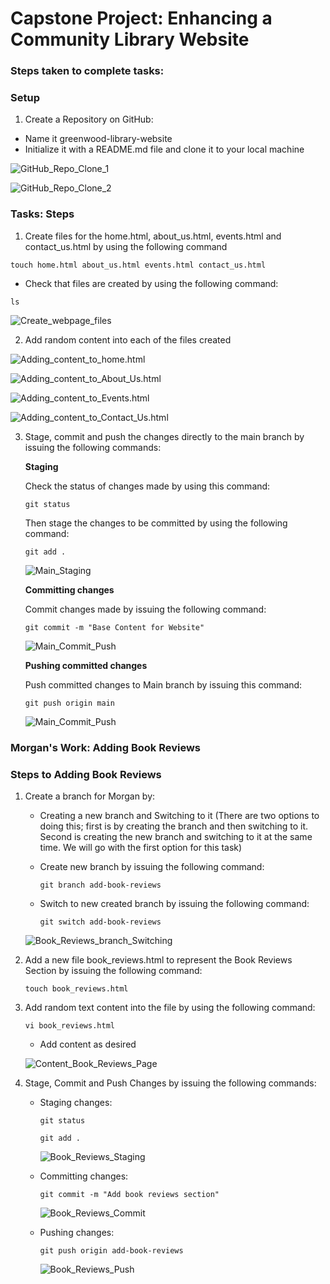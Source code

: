 # Capstone Project: Enhancing a Community Library Website

### Steps taken to complete tasks:

### Setup

1. Create a Repository on GitHub:
+ Name it greenwood-library-website
+ Initialize it with a README.md file and clone it to your local machine

![GitHub_Repo_Clone_1](/Capstone_Project_Git/Images/GitHub_Repo_Clone_1.png)

![GitHub_Repo_Clone_2](/Capstone_Project_Git/Images/GitHub_Repo_Clone_2.png)



### Tasks: Steps

1. Create files for the home.html, about_us.html, events.html and contact_us.html by using the following command

```
touch home.html about_us.html events.html contact_us.html
```
+ Check that files are created by using the following command:
```
ls
```

![Create_webpage_files](/Capstone_Project_Git/Images/Create_webpage_files.png)

2. Add random content into each of the files created

![Adding_content_to_home.html](/Capstone_Project_Git/Images/Adding_content_to_home.html.png)

![Adding_content_to_About_Us.html](/Capstone_Project_Git/Images/Adding_content_to_About_Us.html.png)

![Adding_content_to_Events.html](/Capstone_Project_Git/Images/Adding_content_to_Events.html.png)

![Adding_content_to_Contact_Us.html](/Capstone_Project_Git/Images/Adding_content_to_Contact_Us.html.png)

3. Stage, commit and push the changes directly to the main branch by issuing the following commands:

   **Staging**

   Check the status of changes made by using this command:
   ```
   git status
   ```
   Then stage the changes to be committed by using the following command:
   ```
   git add .
   ```
   ![Main_Staging](/Capstone_Project_Git/Images/Main_Staging.png)

   **Committing changes**

   Commit changes made by issuing the following command:
   ```
   git commit -m "Base Content for Website"
   ```
   ![Main_Commit_Push](/Capstone_Project_Git/Images/Main_Commit_Push.png)

   **Pushing committed changes**

   Push committed changes to Main branch by issuing this command:
   ```
   git push origin main
   ```
   ![Main_Commit_Push](/Capstone_Project_Git/Images/Main_Commit_Push.png)

   
### Morgan's Work: Adding Book Reviews

### Steps to Adding Book Reviews

1. Create a branch for Morgan by:

   + Creating a new branch and Switching to it (There are two options to doing this; first is by creating the branch and then switching to it. Second is creating the new branch and switching to it at the same time. We will go with the first option for this task)
   + Create new branch by issuing the following command:
     ```
     git branch add-book-reviews
     ```

   + Switch to new created branch by issuing the following command:
     ```
     git switch add-book-reviews
     ```

   ![Book_Reviews_branch_Switching](/Capstone_Project_Git/Images/Book_Reviews_branch_Switching.png)

2. Add a new file book_reviews.html to represent the Book Reviews Section by issuing the following command:
   ```
   touch book_reviews.html
   ```

3. Add random text content into the file by using the following command:
   ```
   vi book_reviews.html
   ```
   + Add content as desired
   
   ![Content_Book_Reviews_Page](/Capstone_Project_Git/Images/Content_Book_Reviews_Page.png)

4. Stage, Commit and Push Changes by issuing the following commands:

   + Staging changes:
     ```
     git status
     ```
     ```
     git add .
     ```
     ![Book_Reviews_Staging](/Capstone_Project_Git/Images/Book_Reviews_Staging.png)

   + Committing changes:
     ```
     git commit -m "Add book reviews section"
     ```
     ![Book_Reviews_Commit](/Capstone_Project_Git/Images/Book_Reviews_Commit.png)

   + Pushing changes:
     ```
     git push origin add-book-reviews
     ```
     ![Book_Reviews_Push](/Capstone_Project_Git/Images/Book_Reviews_Push.png)
     
